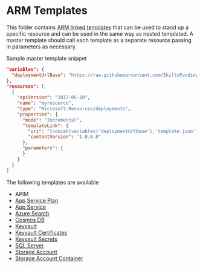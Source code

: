 # ARM Templates

This folder contains [ARM linked templates](https://docs.microsoft.com/en-us/azure/azure-resource-manager/resource-group-linked-templates) 
that can be used to stand up a specific resource and can be used in the same way as nested templated.
A master template should call each template as a separate resource passing in parameters as necessary.

Sample master template snippet

```json
"variables": {
  "deploymentUrlBase": "https://raw.githubusercontent.com/SkillsFundingAgency/dfc-devops/master/ArmTemplates/"
},
"resources": [
  {
    "apiVersion": "2017-05-10",
    "name": "myresource",
    "type": "Microsoft.Resources/deployments",
    "properties": {
      "mode": "Incremental",
      "templateLink": {
        "uri": "[concat(variables('deploymentUrlBase'),'template.json')]",
        "contentVersion": "1.0.0.0"
      },
      "parameters": {
      }
    }
  }
]
```

The following templates are available

* APIM
* [App Service Plan](app-service-plan.md)
* [App Service](app-service.md)
* [Azure Search](azure-search.md)
* [Cosmos DB](cosmos-db.md)
* [Keyvault](keyvault.md)
* [Keyvault Certificates](keyvault-certificates.md)
* [Keyvault Secrets](keyvault-secrets.md)
* [SQL Server](sql-server.md)
* [Storage Account](storage-account.md)
* [Storage Account Container](storage-account-arm-container.md)
